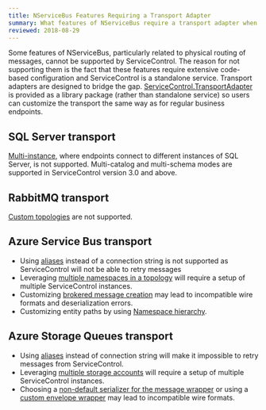 ```yaml
---
title: NServiceBus Features Requiring a Transport Adapter
summary: What features of NServiceBus require a transport adapter when connecting to ServiceControl
reviewed: 2018-08-29
---
```


Some features of NServiceBus, particularly related to physical routing of messages, cannot be supported by ServiceControl. The reason for not supporting them is the fact that these features require extensive code-based configuration and ServiceControl is a standalone service. Transport adapters are designed to bridge the gap. [ServiceControl.TransportAdapter](https://www.nuget.org/packages/ServiceControl.TransportAdapter/) is provided as a library package (rather than standalone service) so users can customize the transport the same way as for regular business endpoints.


## SQL Server transport

[Multi-instance](/transports/sql/deployment-options.md?version=SqlTransport_3#multi-instance.md), where endpoints connect to different instances of SQL Server, is not supported. Multi-catalog and multi-schema modes are supported in ServiceControl version 3.0 and above.


## RabbitMQ transport

[Custom topologies](/transports/rabbitmq/routing-topology.md#custom-routing-topology) are not supported.


## Azure Service Bus transport

 * Using [aliases](/transports/azure-service-bus/securing-connection-strings.md) instead of a connection string is not supported as ServiceControl will not be able to retry messages
 * Leveraging [multiple namespaces in a topology](/transports/azure-service-bus/multiple-namespaces-support.md) will require a setup of multiple ServiceControl instances.
 * Customizing [brokered message creation](/transports/azure-service-bus/brokered-message-creation.md) may lead to incompatible wire formats and deserialization errors.
 * Customizing entity paths by using [Namespace hierarchy](/transports/azure-service-bus/namespace-hierarchy.md).


## Azure Storage Queues transport

 * Using [aliases](/transports/azure-storage-queues/configuration.md#connection-strings-using-aliases-for-connection-strings-to-storage-accounts) instead of connection string will make it impossible to retry messages from ServiceControl.
 * Leveraging [multiple storage accounts](/transports/azure-storage-queues/multi-storageaccount-support.md) will require a setup of multiple ServiceControl instances.
 * Choosing a [non-default serializer for the message wrapper](/transports/azure-storage-queues/configuration.md#configuration-parameters-serializemessagewrapperwith) or using a [custom envelope wrapper](/transports/azure-storage-queues/configuration.md#custom-envelope-unwrapper) may lead to incompatible wire formats.
 